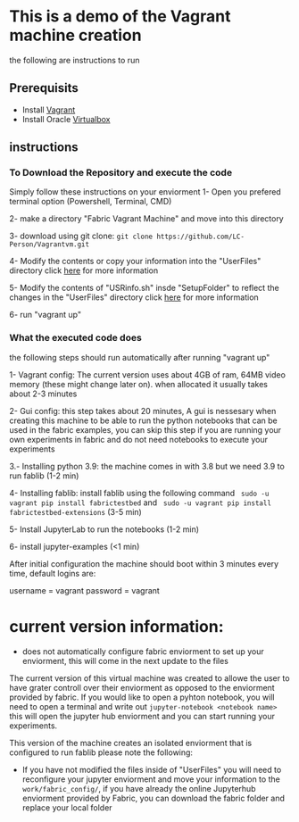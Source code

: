 # This is a demo of the Vagrant machine creation
the following are instructions to run

## Prerequisits
- Install [Vagrant](https://developer.hashicorp.com/vagrant/install?ajs_aid=6ac2c8da-e9b3-4bc9-a613-215a0b2b267d&product_intent=vagrant)
- Install Oracle [Virtualbox](https://www.virtualbox.org/wiki/Download_Old_Builds_7_0)

## instructions

### To Download the Repository and execute the code
Simply follow these instructions on your enviorment
1- Open you prefered terminal option (Powershell, Terminal, CMD)

2- make a directory "Fabric Vagrant Machine" and move into this directory

3- download using git clone: ```git clone https://github.com/LC-Person/Vagrantvm.git```

4- Modify the contents or copy your information into the "UserFiles" directory click [here](https://github.com/LC-Person/Vagrantvm/tree/master/UserFiles) for more information

5- Modify the contents of "USRinfo.sh" insde "SetupFolder" to reflect the changes in the "UserFiles" directory click [here](https://github.com/LC-Person/Vagrantvm/blob/master/SetupFolder/README.MD) for more information

6- run "vagrant up"

### What the executed code does
the following steps should run automatically after running "vagrant up"

1- Vagrant config: The current version uses about 4GB of ram, 64MB video memory (these might change later on). when allocated it usually takes about 2-3 minutes

2- Gui config: this step takes about 20 minutes, A gui is nessesary when creating this machine to be able to run the python notebooks that can be used in the fabric examples, you can skip this step if you are running your own experiments in fabric and do not need notebooks to execute your experiments

3.- Installing python 3.9: the machine comes in with 3.8 but we need 3.9 to run fablib (1-2 min)

4- Installing fablib: install fablib using the following command ``` sudo -u vagrant pip install fabrictestbed``` and ``` sudo -u vagrant pip install fabrictestbed-extensions``` (3-5 min)

5- Install JupyterLab to run the notebooks (1-2 min)

6- install jupyter-examples (<1 min)

After initial configuration the machine should boot within 3 minutes every time, default logins are:

username = vagrant
password = vagrant

# current version information:
* does not automatically configure fabric enviorment to set up your enviorment, this will come in the next update to the files

The current version of this virtual machine was created to allowe the user to have grater controll over their enviorment as opposed to the enviorment provided by fabric. If you would like to open a pyhton notebook, you will need to open a terminal and write out ```jupyter-notebook <notebook name>``` this will open the jupyter hub enviorment and you can start running your experiments.

This version of the machine creates an isolated enviorment that is configured to run fablib please note the following:

- If you have not modified the files inside of "UserFiles" you will need to reconfigure your jupyter enviorment and move your information to the ```work/fabric_config/```, if you have already the online Jupyterhub enviorment provided by Fabric, you can download the fabric folder and replace your local folder
